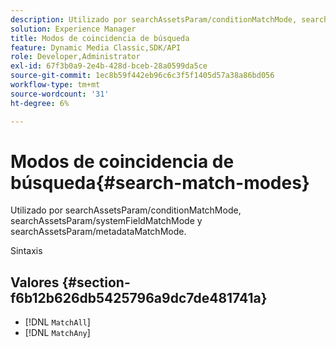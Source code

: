```yaml
---
description: Utilizado por searchAssetsParam/conditionMatchMode, searchAssetsParam/systemFieldMatchMode y searchAssetsParam/metadataMatchMode.
solution: Experience Manager
title: Modos de coincidencia de búsqueda
feature: Dynamic Media Classic,SDK/API
role: Developer,Administrator
exl-id: 67f3b0a9-2e4b-428d-bceb-28a0599da5ce
source-git-commit: 1ec8b59f442eb96c6c3f5f1405d57a38a86bd056
workflow-type: tm+mt
source-wordcount: '31'
ht-degree: 6%

---
```


# Modos de coincidencia de búsqueda{#search-match-modes}

Utilizado por searchAssetsParam/conditionMatchMode, searchAssetsParam/systemFieldMatchMode y searchAssetsParam/metadataMatchMode.

Sintaxis

## Valores {#section-f6b12b626db5425796a9dc7de481741a}

* [!DNL `MatchAll`]
* [!DNL `MatchAny`]

